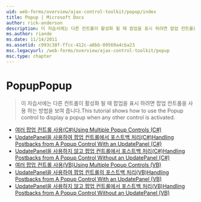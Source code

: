 ```yaml
---
uid: web-forms/overview/ajax-control-toolkit/popup/index
title: Popup | Microsoft Docs
author: rick-anderson
description: 이 자습서에는 다른 컨트롤이 활성화 될 때 팝업을 표시 하려면 팝업 컨트롤을 사용 하는 방법을 보여 줍니다.
ms.author: riande
ms.date: 11/14/2011
ms.assetid: c993c38f-ffcc-412c-a8bb-09569a4cba23
msc.legacyurl: /web-forms/overview/ajax-control-toolkit/popup
msc.type: chapter
---
```

<a name="popup"></a><span data-ttu-id="b8390-103">Popup</span><span class="sxs-lookup"><span data-stu-id="b8390-103">Popup</span></span>
====================
> <span data-ttu-id="b8390-104">이 자습서에는 다른 컨트롤이 활성화 될 때 팝업을 표시 하려면 팝업 컨트롤을 사용 하는 방법을 보여 줍니다.</span><span class="sxs-lookup"><span data-stu-id="b8390-104">This tutorial shows how to use the Popup control to display a popup when any other control is activated.</span></span>


- [<span data-ttu-id="b8390-105">여러 팝업 컨트롤 사용(C#)</span><span class="sxs-lookup"><span data-stu-id="b8390-105">Using Multiple Popup Controls (C#)</span></span>](using-multiple-popup-controls-cs.md)
- [<span data-ttu-id="b8390-106">UpdatePanel을 사용하여 팝업 컨트롤에서 포스트백 처리(C#)</span><span class="sxs-lookup"><span data-stu-id="b8390-106">Handling Postbacks from A Popup Control With an UpdatePanel (C#)</span></span>](handling-postbacks-from-a-popup-control-with-an-updatepanel-cs.md)
- [<span data-ttu-id="b8390-107">UpdatePanel을 사용하지 않고 팝업 컨트롤에서 포스트백 처리(C#)</span><span class="sxs-lookup"><span data-stu-id="b8390-107">Handling Postbacks from A Popup Control Without an UpdatePanel (C#)</span></span>](handling-postbacks-from-a-popup-control-without-an-updatepanel-cs.md)
- [<span data-ttu-id="b8390-108">여러 팝업 컨트롤 사용(VB)</span><span class="sxs-lookup"><span data-stu-id="b8390-108">Using Multiple Popup Controls (VB)</span></span>](using-multiple-popup-controls-vb.md)
- [<span data-ttu-id="b8390-109">UpdatePanel을 사용하여 팝업 컨트롤의 포스트백 처리(VB)</span><span class="sxs-lookup"><span data-stu-id="b8390-109">Handling Postbacks from A Popup Control With an UpdatePanel (VB)</span></span>](handling-postbacks-from-a-popup-control-with-an-updatepanel-vb.md)
- [<span data-ttu-id="b8390-110">UpdatePanel을 사용하지 않고 팝업 컨트롤에서 포스트백 처리(VB)</span><span class="sxs-lookup"><span data-stu-id="b8390-110">Handling Postbacks from A Popup Control Without an UpdatePanel (VB)</span></span>](handling-postbacks-from-a-popup-control-without-an-updatepanel-vb.md)
